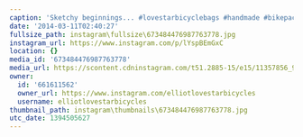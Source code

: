 ```yaml
---
caption: 'Sketchy beginnings... #lovestarbicyclebags #handmade #bikepacking #gravelgrinder'
date: '2014-03-11T02:40:27'
fullsize_path: instagram\fullsize\673484476987763778.jpg
instagram_url: https://www.instagram.com/p/lYspBEmGxC
location: {}
media_id: '673484476987763778'
media_url: https://scontent.cdninstagram.com/t51.2885-15/e15/11357856_927091820690440_1765362682_n.jpg?ig_cache_key=NjczNDg0NDc2OTg3NzYzNzc4.2
owner:
  id: '661611562'
  owner_url: https://www.instagram.com/elliotlovestarbicycles
  username: elliotlovestarbicycles
thumbnail_path: instagram\thumbnails\673484476987763778.jpg
utc_date: 1394505627
---
```

